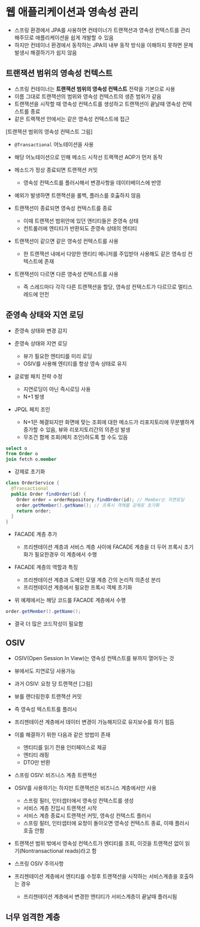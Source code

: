 # 웹 애플리케이션과 영속성 관리

* 스프링 환경에서 JPA를 사용하면 컨테이너가 트랜잭션과 영속성 컨텍스트를 관리해주므로 애플리케이션을 쉽게 개발할 수 있음
* 하지만 컨테이너 환경에서 동작하는 JPA의 내부 동작 방식을 이해하지 못하면 문제발생시 해결하기가 쉽지 않음

## 트랜잭션 범위의 영속성 컨텍스트

* 스프링 컨테이너는 **트랜잭션 범위의 영속성 컨텍스트** 전략을 기본으로 사용
* 이름 그대로 트랜잭션의 범위와 영속성 컨텍스트의 생존 범위가 같음
* 트랜잭션을 시작할 때 영속성 컨텍스트를 생성하고 트랜잭션이 끝날때 영속성 컨텍스트를 종료
* 같은 트랙잭션 안에서는 같은 영속성 컨텍스트에 접근

[트랜잭션 범위의 영속성 컨텍스트 그림]

* `@Transactional` 어노테이션을 사용
* 해당 어노테이션으로 인해 메소드 시작선 트랙잭션 AOP가 먼저 동작
* 메소드가 정상 종료되면 트랜잭션 커밋
  * 영속성 컨텍스트를 플러시해서 변경사항을 데이터베이스에 반영
* 예외가 발생하면 트랜잭션을 롤백, 플러스를 호춣하지 않음
 
* 트랜잭션이 종료되면 영속성 컨텍스트를 종료
  * 이때 트랜잭션 범위안에 있던 엔티티들은 준영속 상태
  * 컨트롤러에 엔티티가 반환되도 준영속 상태의 엔티티

* 트랜잭션이 같으면 같은 영속성 컨텍스트를 사용
  * 한 트랜잭션 내에서 다양한 엔티티 메니저를 주입받아 사용해도 같은 영속성 컨텍스트에 존재
* 트랜잭션이 다르면 다른 영속성 컨텍스트를 사용
  * 즉 스레드마다 각각 다른 트랜잭션을 할당, 영속성 컨텍스트가 다르므로 멀티스레드에 안전

## 준영속 상태와 지연 로딩

* 준영속 상태와 변경 감지
* 준영속 상태와 지연 로딩
  * 뷰가 필요한 엔티티를 미리 로딩
  * OSIV를 사용해 엔티티를 항상 영속 상태로 유지

* 글로벌 패치 전략 수정
  * 지연로딩이 아닌 즉시로딩 사용
  * N+1 발생
* JPQL 페치 조인
  * N+1은 해결되지만 화면에 맞는 조회에 대한 메소드가 리포지토리에 무분별하게 증가할 수 있음, 뷰와 리포지토리간의 의존성 발생
  * 무조건 함께 조회(페치 조인)하도록 할 수도 있음

```sql
select o
from Order o
join fetch o.member
```

* 강제로 초기화

```java
class OrderService {
  @Transactional
  public Order findOrder(id) {
    Order order = orderRepository.findOrder(id); // Member는 지연로딩
    order.getMember().getName(); // 프록시 객체를 강제로 초기화
    return order;
  }
}
```

* FACADE 계층 추가
  * 프리젠테이션 계층과 서비스 계층 사이에 FACADE 계층을 더 두어 프록시 초기화가 필요한경우 이 계층에서 수행

* FACADE 계층의 역할과 특징
  * 프리젠테이션 계층과 도메인 모델 계층 간의 논리적 의존성 분리
  * 프리젠테이션 계층에서 필요한 프록시 객체 초기화

* 위 예제에서는 해당 코드를 FACADE 계층에서 수행

```java
order.getMember().getName();
```

* 결국 더 많은 코드작성이 필요함

## OSIV

* OSIV(Open Session In View)는 영속성 컨텍스트를 뷰까지 열어두는 것
* 뷰에서도 지연로딩 사용가능

* 과거 OSIV: 요청 당 트랜잭션
[그림]

* 뷰를 랜더링한후 트랜잭션 커밋
* 즉 영속성 텍스트트를 플러시
* 프리젠테이션 계층에서 데이터 변경이 가능해지므로 유지보수를 하기 힘듬
* 이를 해결하기 위한 다음과 같은 방법이 존재
  * 엔티티를 읽기 전용 인터페이스로 제공
  * 엔티티 래핑
  * DTO만 반환

* 스프링 OSIV: 비즈니스 계층 트랜잭션
* OSIV를 사용하기는 하지만 트랜잭션은 비즈니스 계층에서만 사용
  * 스프링 필터, 인터셉터에서 영속성 컨텍스트를 생성
  * 서비스 계층 진입시 트랜잭션 시작
  * 서비스 계층 종료시 트랜잭션 커밋, 영속성 컨텍스트 플러시
  * 스프링 필터, 인터셉터에 요청이 돌아오면 영속성 컨텍스트 종료, 이때 플러시 호출 안함

* 트랜잭션 범위 밖에서 영속성 컨텍스트가 엔티티를 조회, 이것을 트랜잭션 없이 읽기(Nontransactional reads)라고 함

* 스프링 OSIV 주의사항
* 프리젠테이션 계층에서 엔티티를 수정후 트랜잭션을 시작하는 서비스계층을 호출하는 경우
  * 프리젠테이션 계층에서 변경한 엔티티가 서비스계층이 끝날때 플러시됨

## 너무 엄격한 계층
